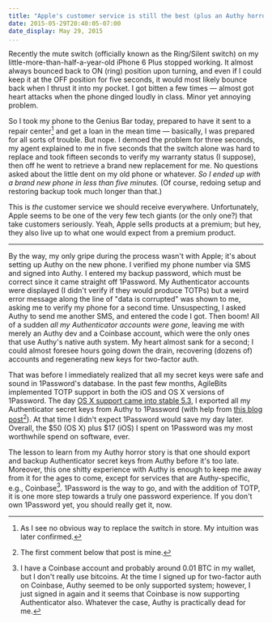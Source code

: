 ```yaml
---
title: "Apple's customer service is still the best (plus an Authy horror story)"
date: 2015-05-29T20:40:05-07:00
date_display: May 29, 2015
...
```


Recently the mute switch (officially known as the Ring/Silent switch) on my little-more-than-half-a-year-old iPhone 6 Plus stopped working. It almost always bounced back to ON (ring) position upon turning, and even if I could keep it at the OFF position for five seconds, it would most likely bounce back when I thrust it into my pocket. I got bitten a few times — almost got heart attacks when the phone dinged loudly in class. Minor yet annoying problem.

So I took my phone to the Genius Bar today, prepared to have it sent to a repair center[^repair-center] and get a loan in the mean time — basically, I was prepared for all sorts of trouble. But nope. I demoed the problem for three seconds, my agent explained to me in five seconds that the switch alone was hard to replace and took fifteen seconds to verify my warranty status (I suppose), then off he went to retrieve a brand new replacement for me. No questions asked about the little dent on my old phone or whatever. *So I ended up with a brand new phone in less than five minutes.* (Of course, redoing setup and restoring backup took much longer than that.)

[^repair-center]: As I see no obvious way to replace the switch in store. My intuition was later confirmed.

This is *the* customer service we should receive everywhere. Unfortunately, Apple seems to be one of the very few tech giants (or the only one?) that take customers seriously. Yeah, Apple sells products at a premium; but hey, they also live up to what one would expect from a premium product.

---

By the way, my only gripe during the process wasn't with Apple; it's about setting up Authy on the new phone. I verified my phone number via SMS and signed into Authy. I entered my backup password, which must be correct since it came straight off 1Password. My Authenticator accounts were displayed (I didn't verify if they would produce TOTPs) but a weird error message along the line of "data is corrupted" was shown to me, asking me to verify my phone for a second time. Unsuspecting, I asked Authy to send me another SMS, and entered the code I got. Then boom! All of a sudden *all my Authenticator accounts were gone*, leaving me with merely an Authy dev and a Coinbase account, which were the only ones that use Authy's native auth system. My heart almost sank for a second; I could almost foresee hours going down the drain, recovering (dozens of) accounts and regenerating new keys for two-factor auth.

That was before I immediately realized that all my secret keys were safe and sound in 1Password's database. In the past few months, AgileBits implemented TOTP support in both the iOS and OS X versions of 1Password. The day [OS X support came into stable 5.3](https://blog.agilebits.com/2015/04/06/1password-5-3-for-mac-the-bionic-edition-is-out/), I exported all my Authenticator secret keys from Authy to 1Password (with help from [this blog post](https://www.pommepause.com/2014/10/how-to-extract-your-totp-secrets-from-authy/)[^blog-post]). At that time I didn't expect 1Password would save my day later. Overall, the $50 (OS X) plus $17 (iOS) I spent on 1Password was my most worthwhile spend on software, ever.

[^blog-post]: The first comment below that post is mine.

The lesson to learn from my Authy horror story is that one should export and backup Authenticator secret keys from Authy before it's too late. Moreover, this one shitty experience with Authy is enough to keep me away from it for the ages to come, except for services that are Authy-specific, e.g., Coinbase[^bitcoin]. 1Password is the way to go, and with the addition of TOTP, it is one more step towards a truly one password experience. If you don't own 1Password yet, you should really get it, now.

[^bitcoin]: I have a Coinbase account and probably around 0.01 BTC in my wallet, but I don't really use bitcoins. At the time I signed up for two-factor auth on Coinbase, Authy seemed to be only supported system; however, I just signed in again and it seems that Coinbase is now supporting Authenticator also. Whatever the case, Authy is practically dead for me.
